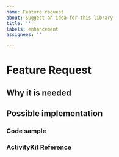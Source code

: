 ```yaml
---
name: Feature request
about: Suggest an idea for this library
title: ''
labels: enhancement
assignees: ''

---
```


# Feature Request

<!--
  This issue should serve for you to present or pitch an idea to the maintainers - but remember that it would be better if you were to submit a PR instead 🤗
-->

## Why it is needed

<!--
  Please tell us a bit more of why you want this feature to be added, what's its origin
-->

## Possible implementation

<!--
  It really helps if you could describe from a technical POV how this new feature would work, which code it rely on, etc
-->

### Code sample

<!--
  Please show how the new code could work, if doable
-->

### ActivityKit Reference

<!--
  If your request is to add a missing feature offered by Apple's ActivitKit, please link to the Apple documentation page
-->